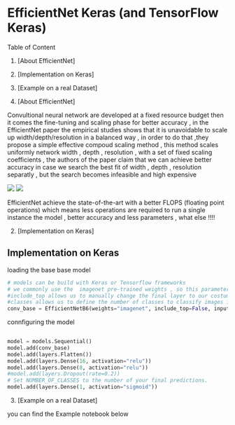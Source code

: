# EfficientNet Keras (and TensorFlow Keras)
Table of Content 

1. [About EfficientNet]
2. [Implementation on Keras] 
3. [Example on a real Dataset]

1. [About EfficientNet]

Convultional neural network are developed at a fixed resource budget then it comes the fine-tuning and scaling phase for better accuracy , in the EfficientNet paper
the empirical studies shows that it is unavoidable to scale up width/depth/resolution in a balanced way , in order to do that ,they propose a simple effective compoud scaling method , this method scales uniformly network width , depth , resolution , with a set of fixed scaling coefficients  , the authors of the paper claim that we can achieve better accuracy in case we search the best fit of width , depth , resolution separatly , but the search becomes infeasible and high expensive 

<td>
<img src=https://user-images.githubusercontent.com/47725118/129231751-9de3c3b9-bbfe-4045-8314-c3210401ccf3.png ,width="50%" />
</td>
<td>  
<img src=https://user-images.githubusercontent.com/47725118/129237055-c299f27b-91d6-4dee-abb5-9644bfc7e3c2.png ,width="50%" />
</td>

EfficientNet achieve the state-of-the-art with a better FLOPS (floating point operations) which means less operations are required to run a single instance the model , better accuracy and less parameters , what else !!!!

2. [Implementation on Keras] 

## Implementation on Keras 

loading the base base model
```python
# models can be build with Keras or Tensorflow frameworks
# we commonly use the  imagenet pre-trained weights , so this parameter allows us to do some transfer learning 
#include_top allows us to manually change the final layer to our costum layer 
#classes allows us to define the number of classes to classify images into , but only if we set include_top to True
conv_base = EfficientNetB6(weights="imagenet", include_top=False, input_shape=input_shape , classes = num_classes )

```
connfiguring the model 
```python
 
model = models.Sequential()
model.add(conv_base)
model.add(layers.Flatten())
model.add(layers.Dense(16, activation="relu"))
model.add(layers.Dense(8, activation="relu"))
#model.add(layers.Dropout(rate=0.2))
# Set NUMBER_OF_CLASSES to the number of your final predictions.
model.add(layers.Dense(1, activation="sigmoid"))
```

3. [Example on a real Dataset]

you can find the Example notebook below 
